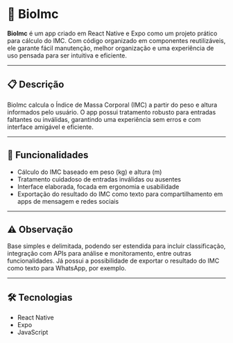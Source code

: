 # 🧮 BioImc

**BioImc** é um app criado em React Native e Expo como um projeto prático para cálculo do IMC. Com código organizado em componentes reutilizáveis, ele garante fácil manutenção, melhor organização e uma experiência de uso pensada para ser intuitiva e eficiente.

---

## 📋 Descrição

BioImc calcula o Índice de Massa Corporal (IMC) a partir do peso e altura informados pelo usuário. O app possui tratamento robusto para entradas faltantes ou inválidas, garantindo uma experiência sem erros e com interface amigável e eficiente.

---

## 🚀 Funcionalidades

- Cálculo do IMC baseado em peso (kg) e altura (m)  
- Tratamento cuidadoso de entradas inválidas ou ausentes 
- Interface elaborada, focada em ergonomia e usabilidade
- Exportação do resultado do IMC como texto para compartilhamento em apps de mensagem e redes sociais

---

## ⚠️ Observação

Base simples e delimitada, podendo ser estendida para incluir classificação, integração com APIs para análise e monitoramento, entre outras funcionalidades. Já possui a possibilidade de exportar o resultado do IMC como texto para WhatsApp, por exemplo.

---

## 🛠 Tecnologias

- React Native  
- Expo  
- JavaScript  
